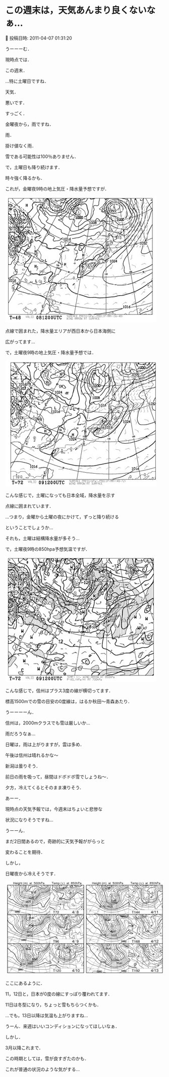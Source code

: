 # この週末は，天気あんまり良くないなぁ…

📅 投稿日時: 2011-04-07 01:31:20

うーーーむ．





現時点では．


この週末．


…特に土曜日ですね．





天気．


悪いです．


すっごく．


金曜夜から，雨ですね．


雨．


掛け値なく雨．


雪である可能性は100％ありません．





で，土曜日も降り続けます．


時々強く降るかも．





これが，金曜夜9時の地上気圧・降水量予想ですが．




![73236c2f19bd992a460c26dded99c324.jpg](images/73236c2f19bd992a460c26dded99c324.jpg)




点線で囲まれた，降水量エリアが西日本から日本海側に


広がってます…





で，土曜夜9時の地上気圧・降水量予想では．




![58e99e8db340bd81f3be8ea36802f405.jpg](images/58e99e8db340bd81f3be8ea36802f405.jpg)




こんな感じで，土曜になっても日本全域，降水量を示す


点線に囲まれています．





…つまり，金曜から土曜の夜にかけて，ずっと降り続ける


ということでしょうか…


それも，土曜は結構降水量が多そう…





で，土曜夜9時の850hpa予想気温ですが．




![7c04cedaffd544e8bccdfc2fc3577c7b.jpg](images/7c04cedaffd544e8bccdfc2fc3577c7b.jpg)




こんな感じで，信州はプラス3度の線が横切ってます．


標高1500mでの雪の目安の0度線は，はるか秋田～青森あたり．


うーーーーん．


信州は，2000mクラスでも雪は厳しいか…


雨だろうなぁ…





日曜は，雨は上がりますが，雲は多め．


午後は信州は晴れるかな～


新潟は曇りそう．


前日の雨を吸って，昼間はドボドボ雪でしょうね～．


夕方，冷えてくるとそのまま凍りそう．





あーー．


現時点の天気予報では，今週末はちょいと悲惨な


状況になりそうですね…


うーーん．


まだ2日間あるので，奇跡的に天気予報ががらっと


変わることを期待．





しかし，


日曜夜から冷えそうです．







![4819c2b744e92627cae5427753ada93c.jpg](images/4819c2b744e92627cae5427753ada93c.jpg)




ここにあるように．


11，12日と，日本が0度の線にすっぽり覆われてます．


11日は冬型になり，ちょっと雪もちらつくかも．





…でも，13日以降は気温も上がりますね…


うーん．来週はいいコンディションになってほしいなぁ．





しかし．


3月以降これまで．


この時期としては，雪が良すぎたのかも．


これが普通の状況のような気がする…
